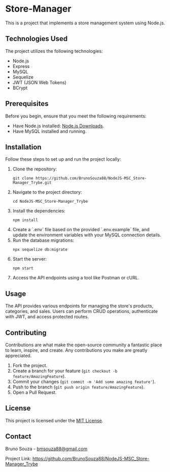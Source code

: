 <h1>Store-Manager</h1>

<p>This is a project that implements a store management system using Node.js.</p>

<h2>Technologies Used</h2>

<p>The project utilizes the following technologies:</p>

<ul>
  <li>Node.js</li>
  <li>Express</li>
  <li>MySQL</li>
  <li>Sequelize</li>
  <li>JWT (JSON Web Tokens)</li>
  <li>BCrypt</li>
</ul>

<h2>Prerequisites</h2>

<p>Before you begin, ensure that you meet the following requirements:</p>

<ul>
  <li>Have Node.js installed: <a href="https://nodejs.org/en/download/">Node.js Downloads</a>.</li>
  <li>Have MySQL installed and running.</li>
</ul>

<h2>Installation</h2>

<p>Follow these steps to set up and run the project locally:</p>

<ol>
  <li>Clone the repository:</li>

  <pre><code>git clone https://github.com/BrunoSouza88/NodeJS-MSC_Store-Manager_Trybe.git</code></pre>

  <li>Navigate to the project directory:</li>

  <pre><code>cd NodeJS-MSC_Store-Manager_Trybe</code></pre>

  <li>Install the dependencies:</li>

  <pre><code>npm install</code></pre>

  <li>Create a `.env` file based on the provided `.env.example` file, and update the environment variables with your MySQL connection details.</li>

  <li>Run the database migrations:</li>

  <pre><code>npx sequelize db:migrate</code></pre>

  <li>Start the server:</li>

  <pre><code>npm start</code></pre>

  <li>Access the API endpoints using a tool like Postman or cURL.</li>
</ol>

<h2>Usage</h2>

<p>The API provides various endpoints for managing the store's products, categories, and sales. Users can perform CRUD operations, authenticate with JWT, and access protected routes.</p>

<h2>Contributing</h2>

<p>Contributions are what make the open-source community a fantastic place to learn, inspire, and create. Any contributions you make are greatly appreciated.</p>

<ol>
  <li>Fork the project.</li>
  <li>Create a branch for your feature (<code>git checkout -b feature/AmazingFeature</code>).</li>
  <li>Commit your changes (<code>git commit -m 'Add some amazing feature'</code>).</li>
  <li>Push to the branch (<code>git push origin feature/AmazingFeature</code>).</li>
  <li>Open a Pull Request.</li>
</ol>

<h2>License</h2>

<p>This project is licensed under the <a href="LICENSE">MIT License</a>.</p>

<h2>Contact</h2>

<p>Bruno Souza - <a href="mailto:bmsouza88@gmail.com">bmsouza88@gmail.com</a></p>

<p>Project Link: <a href="https://github.com/BrunoSouza88/NodeJS-MSC_Store-Manager_Trybe">https://github.com/BrunoSouza88/NodeJS-MSC_Store-Manager_Trybe</a></p>
